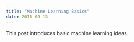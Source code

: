 ```yaml
---
title: "Machine Learning Basics"
date: 2018-09-13
---
```


This post introduces basic machine learning ideas.
